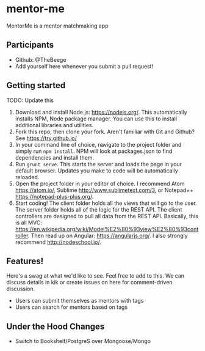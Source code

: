 # mentor-me
MentorMe is a mentor matchmaking app 

## Participants
* Github: @TheBeege 
* Add yourself here whenever you submit a pull request!

## Getting started
TODO: Update this
1. Download and install Node.js: https://nodejs.org/. This automatically installs NPM, Node package manager. You can use this to install additional libraries and utilities.
2. Fork this repo, then clone your fork. Aren't familiar with Git and Github? See https://try.github.io/
3. In your command line of choice, navigate to the project folder and simply run `npm install`. NPM will look at packages.json to find dependencies and install them.
4. Run `grunt serve`. This starts the server and loads the page in your default browser. Updates you make to code will be automatically reloaded.
5. Open the project folder in your editor of choice. I recommend Atom https://atom.io/, Sublime http://www.sublimetext.com/3, or Notepad++ https://notepad-plus-plus.org/.
6. Start coding! The client folder holds all the views that will go to the user. The server folder holds all of the logic for the REST API. The client controllers are designed to pull all data from the REST API. Basically, this is all MVC:  https://en.wikipedia.org/wiki/Model%E2%80%93view%E2%80%93controller. Then read up on Angular: https://angularjs.org/. I also strongly recommend http://nodeschool.io/.

## Features!
Here's a swag at what we'd like to see. Feel free to add to this. We can discuss details in kik or create issues on here for comment-driven discussion.
* Users can submit themselves as mentors with tags
* Users can search for mentors based on tags

## Under the Hood Changes
* Switch to Bookshelf/PostgreS over Mongoose/Mongo
